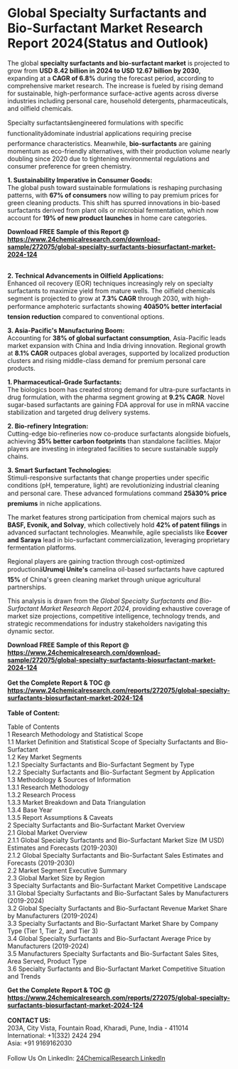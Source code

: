<h1>Global Specialty Surfactants and Bio-Surfactant Market Research Report 2024(Status and Outlook)</h1><p>The global <strong>specialty surfactants and bio-surfactant market</strong> is projected to grow from <strong>USD 8.42 billion in 2024 to USD 12.67 billion by 2030</strong>, expanding at a <strong>CAGR of 6.8%</strong> during the forecast period, according to comprehensive market research. The increase is fueled by rising demand for sustainable, high-performance surface-active agents across diverse industries including personal care, household detergents, pharmaceuticals, and oilfield chemicals.</p><p>Specialty surfactantsâengineered formulations with specific functionalityâdominate industrial applications requiring precise performance characteristics. Meanwhile, <strong>bio-surfactants</strong> are gaining momentum as eco-friendly alternatives, with their production volume nearly doubling since 2020 due to tightening environmental regulations and consumer preference for green chemistry.</p><p><strong>1. Sustainability Imperative in Consumer Goods:</strong><br>
The global push toward sustainable formulations is reshaping purchasing patterns, with <strong>67% of consumers</strong> now willing to pay premium prices for green cleaning products. This shift has spurred innovations in bio-based surfactants derived from plant oils or microbial fermentation, which now account for <strong>19% of new product launches</strong> in home care categories.</p><div><b>Download FREE Sample of this Report @ 
            <a href="https://www.24chemicalresearch.com/download-sample/272075/global-specialty-surfactants-biosurfactant-market-2024-124">
            https://www.24chemicalresearch.com/download-sample/272075/global-specialty-surfactants-biosurfactant-market-2024-124</a></b></div><br><p><strong>2. Technical Advancements in Oilfield Applications:</strong><br>
Enhanced oil recovery (EOR) techniques increasingly rely on specialty surfactants to maximize yield from mature wells. The oilfield chemicals segment is projected to grow at <strong>7.3% CAGR</strong> through 2030, with high-performance amphoteric surfactants showing <strong>40â50% better interfacial tension reduction</strong> compared to conventional options.</p><p><strong>3. Asia-Pacific's Manufacturing Boom:</strong><br>
Accounting for <strong>38% of global surfactant consumption</strong>, Asia-Pacific leads market expansion with China and India driving innovation. Regional growth at <strong>8.1% CAGR</strong> outpaces global averages, supported by localized production clusters and rising middle-class demand for premium personal care products.</p><p><strong>1. Pharmaceutical-Grade Surfactants:</strong><br>
The biologics boom has created strong demand for ultra-pure surfactants in drug formulation, with the pharma segment growing at <strong>9.2% CAGR</strong>. Novel sugar-based surfactants are gaining FDA approval for use in mRNA vaccine stabilization and targeted drug delivery systems.</p><p><strong>2. Bio-refinery Integration:</strong><br>
Cutting-edge bio-refineries now co-produce surfactants alongside biofuels, achieving <strong>35% better carbon footprints</strong> than standalone facilities. Major players are investing in integrated facilities to secure sustainable supply chains.</p><p><strong>3. Smart Surfactant Technologies:</strong><br>
Stimuli-responsive surfactants that change properties under specific conditions (pH, temperature, light) are revolutionizing industrial cleaning and personal care. These advanced formulations command <strong>25â30% price premiums</strong> in niche applications.</p><p>The market features strong participation from chemical majors such as <strong>BASF, Evonik, and Solvay</strong>, which collectively hold <strong>42% of patent filings</strong> in advanced surfactant technologies. Meanwhile, agile specialists like <strong>Ecover and Saraya</strong> lead in bio-surfactant commercialization, leveraging proprietary fermentation platforms.</p><p>Regional players are gaining traction through cost-optimized productionâ<strong>Urumqi Unite's</strong> camelina oil-based surfactants have captured <strong>15%</strong> of China's green cleaning market through unique agricultural partnerships.</p><p>This analysis is drawn from the <em>Global Specialty Surfactants and Bio-Surfactant Market Research Report 2024</em>, providing exhaustive coverage of market size projections, competitive intelligence, technology trends, and strategic recommendations for industry stakeholders navigating this dynamic sector.</p><div><b>Download FREE Sample of this Report @ 
            <a href="https://www.24chemicalresearch.com/download-sample/272075/global-specialty-surfactants-biosurfactant-market-2024-124">
            https://www.24chemicalresearch.com/download-sample/272075/global-specialty-surfactants-biosurfactant-market-2024-124</a></b></div><br><div><b>Get the Complete Report & TOC @ 
            <a href="https://www.24chemicalresearch.com/reports/272075/global-specialty-surfactants-biosurfactant-market-2024-124">
            https://www.24chemicalresearch.com/reports/272075/global-specialty-surfactants-biosurfactant-market-2024-124</a></b></div><br>
            <b>Table of Content:</b><p>Table of Contents<br />
1 Research Methodology and Statistical Scope<br />
1.1 Market Definition and Statistical Scope of Specialty Surfactants and Bio-Surfactant<br />
1.2 Key Market Segments<br />
1.2.1 Specialty Surfactants and Bio-Surfactant Segment by Type<br />
1.2.2 Specialty Surfactants and Bio-Surfactant Segment by Application<br />
1.3 Methodology & Sources of Information<br />
1.3.1 Research Methodology<br />
1.3.2 Research Process<br />
1.3.3 Market Breakdown and Data Triangulation<br />
1.3.4 Base Year<br />
1.3.5 Report Assumptions & Caveats<br />
2 Specialty Surfactants and Bio-Surfactant Market Overview<br />
2.1 Global Market Overview<br />
2.1.1 Global Specialty Surfactants and Bio-Surfactant Market Size (M USD) Estimates and Forecasts (2019-2030)<br />
2.1.2 Global Specialty Surfactants and Bio-Surfactant Sales Estimates and Forecasts (2019-2030)<br />
2.2 Market Segment Executive Summary<br />
2.3 Global Market Size by Region<br />
3 Specialty Surfactants and Bio-Surfactant Market Competitive Landscape<br />
3.1 Global Specialty Surfactants and Bio-Surfactant Sales by Manufacturers (2019-2024)<br />
3.2 Global Specialty Surfactants and Bio-Surfactant Revenue Market Share by Manufacturers (2019-2024)<br />
3.3 Specialty Surfactants and Bio-Surfactant Market Share by Company Type (Tier 1, Tier 2, and Tier 3)<br />
3.4 Global Specialty Surfactants and Bio-Surfactant Average Price by Manufacturers (2019-2024)<br />
3.5 Manufacturers Specialty Surfactants and Bio-Surfactant Sales Sites, Area Served, Product Type<br />
3.6 Specialty Surfactants and Bio-Surfactant Market Competitive Situation and Trends<br />
</p><div><b>Get the Complete Report & TOC @ 
            <a href="https://www.24chemicalresearch.com/reports/272075/global-specialty-surfactants-biosurfactant-market-2024-124">
            https://www.24chemicalresearch.com/reports/272075/global-specialty-surfactants-biosurfactant-market-2024-124</a></b></div><br><b>CONTACT US:</b><br>
            203A, City Vista, Fountain Road, Kharadi, Pune, India - 411014<br>
            International: +1(332) 2424 294<br>
            Asia: +91 9169162030 <br><br>
            Follow Us On LinkedIn: <a href="https://www.linkedin.com/company/24chemicalresearch/">24ChemicalResearch LinkedIn</a>
